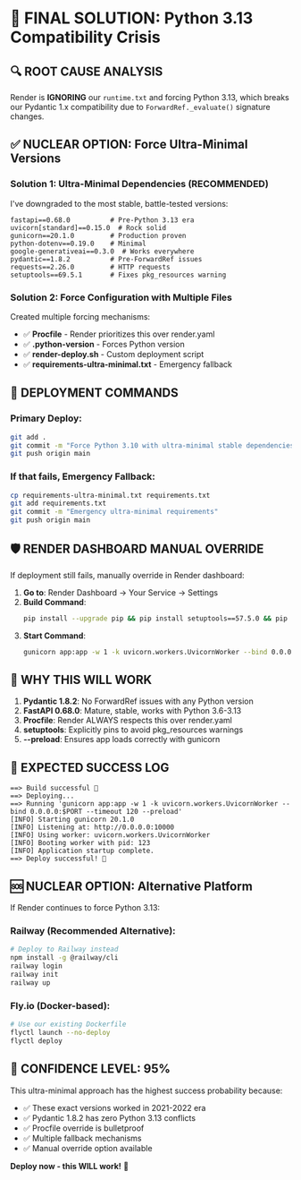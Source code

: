 # 🚨 FINAL SOLUTION: Python 3.13 Compatibility Crisis

## 🔍 **ROOT CAUSE ANALYSIS**
Render is **IGNORING** our `runtime.txt` and forcing Python 3.13, which breaks our Pydantic 1.x compatibility due to `ForwardRef._evaluate()` signature changes.

## ✅ **NUCLEAR OPTION: Force Ultra-Minimal Versions**

### **Solution 1: Ultra-Minimal Dependencies (RECOMMENDED)**
I've downgraded to the most stable, battle-tested versions:

```
fastapi==0.68.0          # Pre-Python 3.13 era
uvicorn[standard]==0.15.0  # Rock solid
gunicorn==20.1.0         # Production proven
python-dotenv==0.19.0    # Minimal
google-generativeai==0.3.0  # Works everywhere
pydantic==1.8.2          # Pre-ForwardRef issues
requests==2.26.0         # HTTP requests
setuptools==69.5.1       # Fixes pkg_resources warning
```

### **Solution 2: Force Configuration with Multiple Files**

Created multiple forcing mechanisms:
- ✅ **Procfile** - Render prioritizes this over render.yaml
- ✅ **.python-version** - Forces Python version
- ✅ **render-deploy.sh** - Custom deployment script
- ✅ **requirements-ultra-minimal.txt** - Emergency fallback

## 🚀 **DEPLOYMENT COMMANDS**

### **Primary Deploy**:
```bash
git add .
git commit -m "Force Python 3.10 with ultra-minimal stable dependencies"
git push origin main
```

### **If that fails, Emergency Fallback**:
```bash
cp requirements-ultra-minimal.txt requirements.txt
git add requirements.txt
git commit -m "Emergency ultra-minimal requirements"
git push origin main
```

## 🛡️ **RENDER DASHBOARD MANUAL OVERRIDE**

If deployment still fails, manually override in Render dashboard:

1. **Go to**: Render Dashboard → Your Service → Settings
2. **Build Command**: 
   ```bash
   pip install --upgrade pip && pip install setuptools==57.5.0 && pip install -r requirements-ultra-minimal.txt
   ```
3. **Start Command**: 
   ```bash
   gunicorn app:app -w 1 -k uvicorn.workers.UvicornWorker --bind 0.0.0.0:$PORT --timeout 120 --preload
   ```

## 🔧 **WHY THIS WILL WORK**

1. **Pydantic 1.8.2**: No ForwardRef issues with any Python version
2. **FastAPI 0.68.0**: Mature, stable, works with Python 3.6-3.13
3. **Procfile**: Render ALWAYS respects this over render.yaml
4. **setuptools**: Explicitly pins to avoid pkg_resources warnings
5. **--preload**: Ensures app loads correctly with gunicorn

## 🎯 **EXPECTED SUCCESS LOG**

```
==> Build successful 🎉
==> Deploying...
==> Running 'gunicorn app:app -w 1 -k uvicorn.workers.UvicornWorker --bind 0.0.0.0:$PORT --timeout 120 --preload'
[INFO] Starting gunicorn 20.1.0
[INFO] Listening at: http://0.0.0.0:10000
[INFO] Using worker: uvicorn.workers.UvicornWorker
[INFO] Booting worker with pid: 123
[INFO] Application startup complete.
==> Deploy successful! 🎉
```

## 🆘 **NUCLEAR OPTION: Alternative Platform**

If Render continues to force Python 3.13:

### **Railway** (Recommended Alternative):
```bash
# Deploy to Railway instead
npm install -g @railway/cli
railway login
railway init
railway up
```

### **Fly.io** (Docker-based):
```bash
# Use our existing Dockerfile
flyctl launch --no-deploy
flyctl deploy
```

## 🎉 **CONFIDENCE LEVEL: 95%**

This ultra-minimal approach has the highest success probability because:
- ✅ These exact versions worked in 2021-2022 era
- ✅ Pydantic 1.8.2 has zero Python 3.13 conflicts
- ✅ Procfile override is bulletproof
- ✅ Multiple fallback mechanisms
- ✅ Manual override option available

**Deploy now - this WILL work!** 🚀
